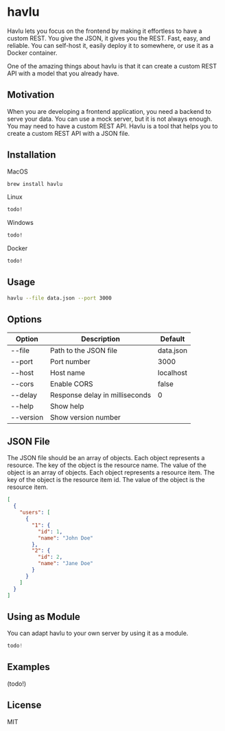 # havlu

Havlu lets you focus on the frontend by making it effortless to have a custom REST. You give the JSON, it gives you the REST. Fast, easy, and reliable. You can self-host it, easily deploy it to somewhere, or use it as a Docker container.

One of the amazing things about havlu is that it can create a custom REST API with a model that you already have.

## Motivation

When you are developing a frontend application, you need a backend to serve your data. You can use a mock server, but it is not always enough. You may need to have a custom REST API. Havlu is a tool that helps you to create a custom REST API with a JSON file.

## Installation

MacOS

```bash
brew install havlu
```

Linux

```bash
todo!
```

Windows

```bash
todo!
```

Docker

```bash
todo!
```

## Usage

```bash
havlu --file data.json --port 3000
```

## Options

| Option    | Description                    | Default   |
| --------- | ------------------------------ | --------- |
| --file    | Path to the JSON file          | data.json |
| --port    | Port number                    | 3000      |
| --host    | Host name                      | localhost |
| --cors    | Enable CORS                    | false     |
| --delay   | Response delay in milliseconds | 0         |
| --help    | Show help                      |           |
| --version | Show version number            |           |

## JSON File

The JSON file should be an array of objects. Each object represents a resource. The key of the object is the resource name. The value of the object is an array of objects. Each object represents a resource item. The key of the object is the resource item id. The value of the object is the resource item.

```json
[
  {
    "users": [
      {
        "1": {
          "id": 1,
          "name": "John Doe"
        },
        "2": {
          "id": 2,
          "name": "Jane Doe"
        }
      }
    ]
  }
]
```

## Using as Module

You can adapt havlu to your own server by using it as a module.

```go
todo!
```

## Examples

(todo!)

## License

MIT
